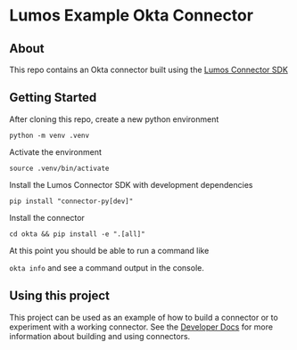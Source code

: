 # Lumos Example Okta Connector

## About
This repo contains an Okta connector built using the [Lumos Connector SDK](https://pypi.org/project/connector-py/#description)

## Getting Started

After cloning this repo, create a new python environment

`python -m venv .venv`

Activate the environment

`source .venv/bin/activate`

Install the Lumos Connector SDK with development dependencies

`pip install "connector-py[dev]"`

Install the connector

`cd okta && pip install -e ".[all]"`

At this point you should be able to run a command like

`okta info` and see a command output in the console.

## Using this project

This project can be used as an example of how to build a connector or to experiment with a working connector. 
See the [Developer Docs](https://developers.lumos.com/docs/connector-sdk-1) for more information about building
and using connectors.